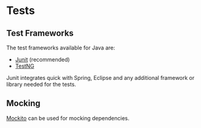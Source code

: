# Tests

## Test Frameworks

The test frameworks available for Java are:

* [Junit](https://github.com/bernardo-mg/development-docs/tree/607d3a34739325f64d3fc216771c0bc79458f781/java/junit.org) \(recommended\)
* [TestNG](https://github.com/bernardo-mg/development-docs/tree/607d3a34739325f64d3fc216771c0bc79458f781/java/testng.org)

Junit integrates quick with Spring, Eclipse and any additional framework or library needed for the tests.

## Mocking

[Mockito](https://github.com/bernardo-mg/development-docs/tree/607d3a34739325f64d3fc216771c0bc79458f781/java/site.mockito.org) can be used for mocking dependencies.


